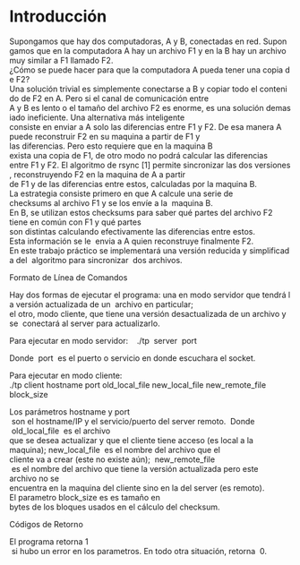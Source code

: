# Introducción  




Supongamos que hay dos computadoras, A y B, conectadas en red. Supongamos que en la computadora A hay un archivo F1 y en la B
hay un archivo muy similar a F1 llamado F2.¿Cómo se puede hacer para que la computadora A pueda tener una copia de F2?
Una solución trivial es simplemente conectarse a B y copiar todo el contenido de F2 en A. Pero si el canal de comunicación entre
A y B es lento o el tamaño del archivo F2 es enorme, es una solución demasiado ineficiente. Una alternativa más inteligente 
consiste en enviar a A solo las diferencias entre F1 y F2. De esa manera A puede reconstruir F2 en su maquina a partir de F1 y 
las diferencias. Pero esto requiere que en la maquina B exista una copia de F1, de otro modo no podrá calcular las diferencias 
entre F1 y F2. El algoritmo de rsync [1] permite sincronizar las dos versiones, reconstruyendo F2 en la maquina de A a partir
de F1 y de las diferencias entre estos, calculadas por la maquina B. La estrategia consiste primero en que A calcule una serie de
checksums al archivo F1 y se los envíe a la  maquina B. En B, se utilizan estos checksums para saber qué partes del archivo F2 
tiene en común con F1 y qué partes  son distintas calculando efectivamente las diferencias entre estos. Esta información se le 
envia a A quien reconstruye finalmente F2. En este trabajo práctico se implementará una versión reducida y simplificada del 
algoritmo para sincronizar  dos archivos. 

Formato de Línea de Comandos

Hay dos formas de ejecutar el programa: una en modo servidor que tendrá la versión actualizada de un  archivo en particular; 
el otro, modo cliente, que tiene una versión desactualizada de un archivo y se  conectará al server para actualizarlo.

Para ejecutar en modo servidor:    ./tp  server  port     

Donde  port  es el puerto o servicio en donde escuchara el socket.

Para ejecutar en modo cliente:    ./tp client hostname port old_local_file new_local_file new_remote_file  block_size 

Los parámetros hostname y port  son el hostname/IP y el servicio/puerto del server remoto.  Donde  old_local_file  es el archivo
que se desea actualizar y que el cliente tiene acceso (es local a la  maquina); new_local_file  es el nombre del archivo que el
cliente va a crear (este no existe aún);  new_remote_file  es el nombre del archivo que tiene la versión actualizada pero este
archivo no se  encuentra en la maquina del cliente sino en la del server (es remoto). El parametro block_size es es tamaño en 
bytes de los bloques usados en el cálculo del checksum.   

Códigos de Retorno 

El programa retorna 1  si hubo un error en los parametros. En todo otra situación, retorna  0.
